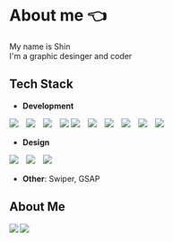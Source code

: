 # About me 👈
My name is Shin<br>
I'm a graphic desinger and coder

## Tech Stack
- **Development**<br>

![](https://skillicons.dev/icons?i=html)　![](https://skillicons.dev/icons?i=css)　![](https://skillicons.dev/icons?i=js)　![](https://skillicons.dev/icons?i=php)
![](https://skillicons.dev/icons?i=threejs)　![](https://skillicons.dev/icons?i=sass)　![](https://skillicons.dev/icons?i=tailwind)　![](https://skillicons.dev/icons?i=wordpress)　![](https://skillicons.dev/icons?i=nextjs)　![](https://skillicons.dev/icons?i=astro)

- **Design**<br>

![](https://skillicons.dev/icons?i=figma)　![](https://skillicons.dev/icons?i=ps)　![](https://skillicons.dev/icons?i=ai)

- **Other**: Swiper, GSAP

## About Me
<a href="https://github.com/anuraghazra/github-readme-stats">
  <img align="left" src="https://github-readme-stats.vercel.app/api?username=shin-coder&count_private=true&theme=github_dark" />
</a>
<a href="https://github.com/anuraghazra/github-readme-stats">
  <img align="left" src="https://github-readme-stats.vercel.app/api/top-langs/?username=shin-coder&layout=compact&theme=github_dark" />
</a>




<!--
**shin-coder/shin-coder** is a ✨ _special_ ✨ repository because its `README.md` (this file) appears on your GitHub profile.

Here are some ideas to get you started:

- 🔭 I’m currently working on ...
- 🌱 I’m currently learning ...
- 👯 I’m looking to collaborate on ...
- 🤔 I’m looking for help with ...
- 💬 Ask me about ...
- 📫 How to reach me: ...
- 😄 Pronouns: ...
- ⚡ Fun fact: ...
-->
